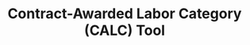 ---
title: Contract-Awarded Labor Category (CALC) Tool
year:
description: This tool helps federal contracting officers and others find awarded prices to use in negotiations for labor contracts.
external_url: calc.gsa.gov/
content_tags:
type: link
filters: acquisition-best-practices na-branded-offering na-audience
---
